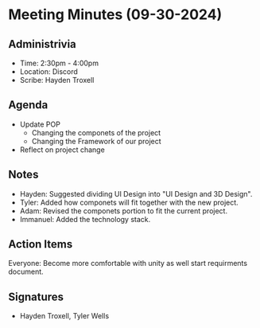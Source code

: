 # Meeting Minutes (09-30-2024)

## Administrivia
* Time: 2:30pm - 4:00pm
* Location: Discord
* Scribe: Hayden Troxell

## Agenda
* Update POP
  * Changing the componets of the project
  * Changing the Framework of our project
* Reflect on project change

## Notes
* Hayden: Suggested dividing UI Design into "UI Design and 3D Design".
* Tyler: Added how componets will fit together with the new project.
* Adam: Revised the componets portion to fit the current project.
* Immanuel: Added the technology stack.

## Action Items
Everyone: Become more comfortable with unity as well start requirments document.


## Signatures
* Hayden Troxell, Tyler Wells



